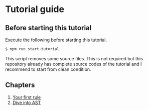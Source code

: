 # Tutorial guide

## Before starting this tutorial

Execute the following before starting this tutorial.

```sh
$ npm run start-tutorial
```

This script removes some source files.
This is not required but this repository already has complete source codes of the tutorial and I recommend to start from clean condition.

## Chapters

1. [Your first rule](./10_your_first_rule/README.md)
1. [Dive into AST](./20_dive_into_ast/README.md)
